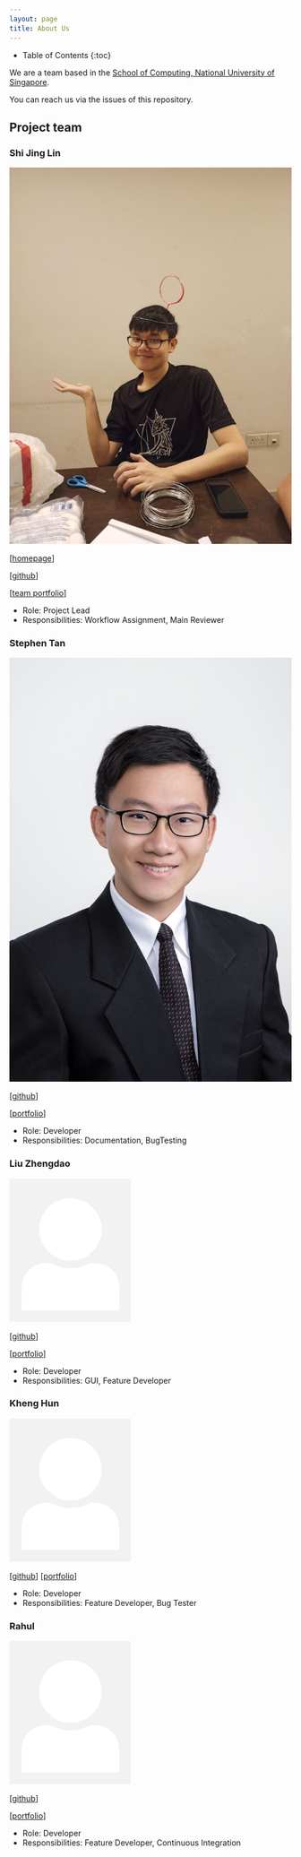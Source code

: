 ```yaml
---
layout: page
title: About Us
---
```

* Table of Contents
{:toc}

We are a team based in the [School of Computing, National University of Singapore](http://www.comp.nus.edu.sg).

You can reach us via the issues of this repository.

## Project team

### Shi Jing Lin

![shijinglin](images/profiles/shijinglin.jpg)

[[homepage](https://aqcd.github.io/)]

[[github](https://github.com/aqcd)]

[[team portfolio](https://github.com/AY2021S1-CS2103T-F13-1)]

* Role: Project Lead
* Responsibilities: Workflow Assignment, Main Reviewer

### Stephen Tan

![stephentan](images/profiles/stephentan.jpg)

[[github](http://github.com/blackonyyx)]

[[portfolio](team/stephentan.md)]

* Role: Developer
* Responsibilities: Documentation, BugTesting

### Liu Zhengdao

![liuzhengdao](images/profiles/johndoe.png)

[[github](https://github.com/justacasul)] 

[[portfolio](team/liuzhengdao.md)]

* Role: Developer
* Responsibilities: GUI, Feature Developer

### Kheng Hun

![khenghun](images/profiles/johndoe.png)

[[github](https://github.com/khenghun)]
[[portfolio](team/khenghun.md)]

* Role: Developer
* Responsibilities: Feature Developer, Bug Tester

### Rahul

![rahul](images/profiles/johndoe.png)

[[github](https://github.com/Rahul0506)]

[[portfolio](team/rahul.md)]

* Role: Developer
* Responsibilities: Feature Developer, Continuous Integration
